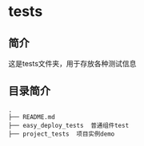 # tests

## 简介

这是tests文件夹，用于存放各种测试信息

## 目录简介

```text
.
├── README.md
├── easy_deploy_tests  普通组件test
├── project_tests  项目实例demo
```